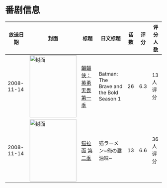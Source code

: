 # 番剧信息

|放送日期|封面|标题|日文标题|话数|评分|评分人数|
|---|---|---|---|---|---|---|
|2008-11-14|<img src="https://lain.bgm.tv/pic/cover/c/f6/a6/127960_1YIyM.jpg" alt="封面" style="width:150px;height:200px;object-fit:cover;">|[蝙蝠侠：英勇无畏 第一季](https://bangumi.tv/subject/127960)|Batman: The Brave and the Bold Season 1|26|6.3|13人评分|
|2008-11-14|<img src="https://lain.bgm.tv/pic/cover/c/61/d5/20692_0hiif.jpg" alt="封面" style="width:150px;height:200px;object-fit:cover;">|[猫拉面 第二季](https://bangumi.tv/subject/20692)|猫ラーメン~俺の醤油味~|13|6.6|36人评分|
